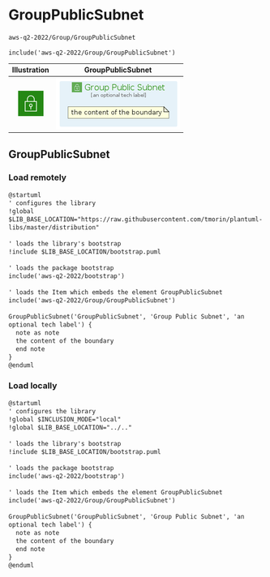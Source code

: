 # GroupPublicSubnet


```text
aws-q2-2022/Group/GroupPublicSubnet
```

```text
include('aws-q2-2022/Group/GroupPublicSubnet')
```



| Illustration | GroupPublicSubnet |
| :---: | :---: |
| ![illustration for Illustration](../../aws-q2-2022/Resource/GroupIcons/VpcSubnetPublic.png) | ![illustration for GroupPublicSubnet](../../aws-q2-2022/Group/GroupPublicSubnet.Local.png) |




## GroupPublicSubnet

### Load remotely
```plantuml
@startuml
' configures the library
!global $LIB_BASE_LOCATION="https://raw.githubusercontent.com/tmorin/plantuml-libs/master/distribution"

' loads the library's bootstrap
!include $LIB_BASE_LOCATION/bootstrap.puml

' loads the package bootstrap
include('aws-q2-2022/bootstrap')

' loads the Item which embeds the element GroupPublicSubnet
include('aws-q2-2022/Group/GroupPublicSubnet')

GroupPublicSubnet('GroupPublicSubnet', 'Group Public Subnet', 'an optional tech label') {
  note as note
  the content of the boundary
  end note
}
@enduml
```

### Load locally
```plantuml
@startuml
' configures the library
!global $INCLUSION_MODE="local"
!global $LIB_BASE_LOCATION="../.."

' loads the library's bootstrap
!include $LIB_BASE_LOCATION/bootstrap.puml

' loads the package bootstrap
include('aws-q2-2022/bootstrap')

' loads the Item which embeds the element GroupPublicSubnet
include('aws-q2-2022/Group/GroupPublicSubnet')

GroupPublicSubnet('GroupPublicSubnet', 'Group Public Subnet', 'an optional tech label') {
  note as note
  the content of the boundary
  end note
}
@enduml
```

